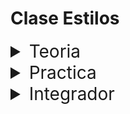 # Clase Estilos

<details>
<summary style="font-size:28px">Teoria</summary>

---

Lee la siguiente documentacion:

- [CSS-modules](https://github.com/css-modules/css-modules)

Comienza a leer el archivo `App.jsx`, intenta entender el flujo de renderizado, el funcionamiento, y como se relacionan los componentes entre si.

- Observa como cambiamos la extencion de los archivos `css` a `module.css` para poder usarlos como modulos de estilos.

- Mira como importamos los estilos en los componentes, dandoles un nombre y como los usamos en el JSX como si fuera un objeto.

- Recuerda la restriccion de que no podemos tener estilos modulares que no sean clases. si tenemos estilos de etiquetas, debemos refactorizarlos a clases.

- Contempla como usamos el operador `:global` para evitar que el nombre de la clase se modifique al ser importada.

---

Si quieres, puedes ver el ejercicio con el que trabajaremos durante la clase [aqui](/src/clases/05-extilos/teoria/App.jsx)
</details>
<details>
<summary style="font-size:28px">Practica</summary>

---

### Practica de estilos

- Crea un componente `Item` que renderice un `li` y que reciba una prop `children`

- Crea un componente `Lista` que renderice un `ul` y que reciba una prop `children`

*Usando css modules:*

1. Elimina los estilos por defecto de la lista y el item

2. Haz que el item tenga borde, border-radius y un padding de 16px

3. Haz que los elementos de la lista esten uno al lado del otro, con un espacio de 16px entre ellos, y que si no hay espacio para mostrarlos en una sola fila, se muestren en varias filas. (flexbox)

4. Si el item se encuentra dentro de una clase global `compact-theme` haz que todos los paddings y separaciones se reduzcan a la mitad

- pueden corroborar que funcione mostrando en la app algo por el estilo

    ```jsx
    <Lista>
      <Item>Elantris</Item>
      <Item>El camino de los reyes</Item>
      <Item>El imperio final</Item>
      <Item>El pozo de la ascensión</Item>
      <Item>El héroe de las eras</Item>
      <Item>El aliento de los dioses</Item>
      <Item>Palabras radiantes</Item>
      <Item>Juramentada</Item>
    </Lista>
    <div className="compact-theme">
      <Lista>
        <Item>Elantris</Item>
        <Item>El camino de los reyes</Item>
        <Item>El imperio final</Item>
        <Item>El pozo de la ascensión</Item>
        <Item>El héroe de las eras</Item>
        <Item>El aliento de los dioses</Item>
        <Item>Palabras radiantes</Item>
        <Item>Juramentada</Item>
      </Lista>
    </div>
    <ul>
      <li>Elantris</li>
      <li>El camino de los reyes</li>
      <li>El imperio final</li>
      <li>El pozo de la ascensión</li>
      <li>El héroe de las eras</li>
      <li>El aliento de los dioses</li>
      <li>Palabras radiantes</li>
      <li>Juramentada</li>
    </ul>
    ```

    ```
    +--------------+----------------------------+----------------------+
    |              |                            |                      |
    |   Elantris   |   El camino de los reyes   |   El imperio final   |
    |              |                            |                      |
    +--------------+--------------+-------------+------------+---------+
    |                             |                          |
    |   El pozo de la ascensión   |   El héroe de las eras   |
    |                             |                          |
    +-----------------------------++------------------------++
    |                              |                        |
    |   El aliento de los dioses   |   Palabras radiantes   |
    |                              |                        |
    +-----------------+------------+------------------------+
    |                 |
    |   Juramentada   |
    |                 |
    +-----------------+

    +----------+------------------------+------------------+
    | Elantris | El camino de los reyes | El imperio final |
    +----------+--------------+---------+------------+-----+
    | El pozo de la ascensión | El héroe de las eras |
    +-------------------------++--------------------++
    | El aliento de los dioses | Palabras radiantes |
    +-------------+------------+--------------------+
    | Juramentada |
    +-------------+

    - Elantris
    - El camino de los reyes
    - El imperio final
    - El pozo de la ascensión
    - El héroe de las eras
    - El aliento de los dioses
    - Palabras radiantes
    - Juramentada
    ```


---

Puedes ver la resolucion [aqui](/src/clases/05-estilos/practica/App.jsx)
</details>
<details>
<summary style="font-size:28px">Integrador</summary>
WIP: come later
</details>
